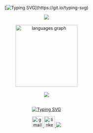 <div align="center">
  
[![Typing SVG](https://readme-typing-svg.demolab.com?font=Montserrat&weight=700&size=34px&pause=1000&color=FFFFFF&center=true&vCenter=true&width=760&height=41&lines=👋+Olá!+Meu+nome+é+Matheus%2C;💻+Acadêmico+de+Ciência+da+Computação!)](https://git.io/typing-svg)

<img src="https://user-images.githubusercontent.com/73097560/115834477-dbab4500-a447-11eb-908a-139a6edaec5c.gif">

<br>
<br>

<img height="200em" src="https://github-readme-stats.vercel.app/api/top-langs/?username=mapompeo&locale=pt-br&layout=compact&theme=transparent&hide_border=true&title_color=FFF&text_color=FFF&bg_color=242938&border_radius=16" alt="languages graph"/>

<br>
<br>

  <a href="https://skillicons.dev">
    <img src="https://skillicons.dev/icons?i=cpp,py,java,js,html,css,nodejs,express,mysql,sequelize,jest,git,github,bash,figma"/>
  </a>
  
<br>
<br>

[![Typing SVG](https://readme-typing-svg.demolab.com?font=Montserrat&weight=700&size=20&pause=1000&color=FFFFFF&center=true&vCenter=true&width=728&height=41&lines=👇+Entre+em+contato;Vamos+conversar+🤝)](https://git.io/typing-svg)

<a href="mailto:matheuspompeo13@gmail.com" target="_blank" rel="noopener noreferrer">
  <img src="https://img.shields.io/static/v1?message=Gmail&logo=gmail&label=&color=D14836&logoColor=white&labelColor=&style=for-the-badge" height="35" alt="gmail logo"/>
</a>
<a href="http://linkedin.com/in/matheuspompeo" target="_blank" rel="noopener noreferrer">
  <img src="https://img.shields.io/static/v1?message=LinkedIn&logo=linkedin&label=&color=0077B5&logoColor=white&labelColor=&style=for-the-badge" height="35" alt="linkedin logo"/>
</a>


<img src="https://user-images.githubusercontent.com/73097560/115834477-dbab4500-a447-11eb-908a-139a6edaec5c.gif">

</div>
